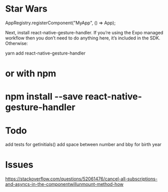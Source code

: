 # Star Wars

AppRegistry.registerComponent("MyApp", () => App);


Next, install react-native-gesture-handler. If you’re using the Expo managed workflow then you don’t need to do anything here, it’s included in the SDK. Otherwise:

yarn add react-native-gesture-handler
# or with npm
# npm install --save react-native-gesture-handler

# Todo
add tests for getInitials()
add space between number and bby for birth year

# Issues
https://stackoverflow.com/questions/52061476/cancel-all-subscriptions-and-asyncs-in-the-componentwillunmount-method-how